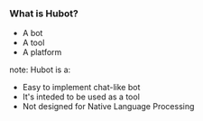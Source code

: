 ###  What is Hubot?

* A bot <!-- .element: class="fragment" -->
* A tool <!-- .element: class="fragment" -->
* A platform <!-- .element: class="fragment" -->

note:
    Hubot is a:
* Easy to implement chat-like bot
* It's inteded to be used as a tool
* Not designed for Native Language Processing
